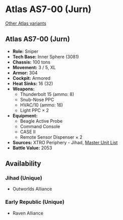 # Atlas AS7-00 (Jurn)

[Other Atlas variants](../atlas.md)

## Atlas AS7-00 (Jurn)
- **Role:** Sniper
- **Tech Base:** Inner Sphere (3081)
- **Chassis:** 100 tons
- **Movement:** 3 / 5, XL
- **Armor:** 304
- **Cockpit:** Armored
- **Heat Sinks:** 16 (32)
- **Weapons:**
  - Thunderbolt 15 (ammo: 8)
  - Snub-Nose PPC
  - HVAC/10 (ammo: 16)
  - Light PPC × 2
- **Equipment:**
  - Beagle Active Probe
  - Command Console
  - CASE II
  - Remote Sensor Dispenser × 2
- **Sources:** XTRO Periphery - Jihad, [Master Unit List](http://masterunitlist.info/Unit/Details/5564/atlas-as7-00-jurn)
- **Battle Value:** 2053

## Availability

### Jihad (Unique)
- Outworlds Alliance

### Early Republic (Unique)
- Raven Alliance

